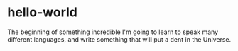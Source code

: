 # hello-world
The beginning of something incredible
I'm going to learn to speak many different languages, and write something that will put a dent in the Universe.
